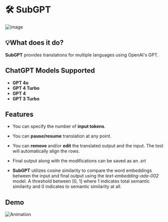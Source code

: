 # **🛠 SubGPT**
![image](https://github.com/aalramadan/SubGPT/assets/55710790/da8d3fa0-1eb7-4909-81fb-1ca311d45d2d)

## **💡What does it do?**
**SubGPT** provides translations for multiple languages using OpenAI's GPT. 

## **ChatGPT Models Supported**

- **GPT 4o**
- **GPT 4 Turbo**
- **GPT 4**
- **GPT 3 Turbo**

## **Features**

- You can specify the number of **input tokens**.

- You can **pause/resume** translation at any point.

- You can **remove** and/or **edit** the translated output and the input. The tool will automatically align the rows.

- Final output along with the modifications can be saved as an *.srt*

- **SubGPT** utilizes cosine similarity to compare the word embeddings between the input and final output using the *text-embedding-ada-002* model. A threshold between [0, 1] where 1 indicates total semantic similarity and 0 indicates to semantic similarity at all.


## **Demo**
![Animation](https://github.com/aalramadan/SubGPT/assets/55710790/c465d7e4-5c1a-42ef-bc70-2a1ee7c3c25c)
